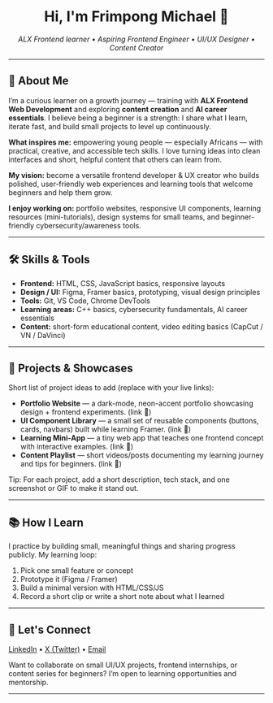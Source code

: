 <!-- =========================
     GitHub README — Personal
     Clean, professional + personal voice
     Paste this into your profile README.md
     ========================= -->

<!-- Hero / Header -->
<h1 align="center">Hi, I'm Frimpong Michael 👋</h1>
<p align="center">
  <em>ALX Frontend learner • Aspiring Frontend Engineer • UI/UX Designer • Content Creator</em>
</p>

<hr/>

<!-- Quick intro -->
<section>
  <h2>🌱 About Me</h2>
  <p>
    I’m a curious learner on a growth journey — training with <strong>ALX Frontend Web Development</strong> and exploring
    <strong>content creation</strong> and <strong>AI career essentials</strong>. I believe being a beginner is a strength:
    I share what I learn, iterate fast, and build small projects to level up continuously.
  </p>

  <p>
    <strong>What inspires me:</strong> empowering young people — especially Africans — with practical, creative, and
    accessible tech skills. I love turning ideas into clean interfaces and short, helpful content that others can learn from.
  </p>

  <p>
    <strong>My vision:</strong> become a versatile frontend developer & UX creator who builds polished, user-friendly web
    experiences and learning tools that welcome beginners and help them grow.
  </p>

  <p>
    <strong>I enjoy working on:</strong> portfolio websites, responsive UI components, learning resources (mini-tutorials),
    design systems for small teams, and beginner-friendly cybersecurity/awareness tools.
  </p>
</section>

<hr/>

<!-- Skills -->
<section>
  <h2>🛠️ Skills & Tools</h2>
  <div>
    <ul>
      <li><strong>Frontend:</strong> HTML, CSS, JavaScript basics, responsive layouts</li>
      <li><strong>Design / UI:</strong> Figma, Framer basics, prototyping, visual design principles</li>
      <li><strong>Tools:</strong> Git, VS Code, Chrome DevTools</li>
      <li><strong>Learning areas:</strong> C++ basics, cybersecurity fundamentals, AI career essentials</li>
      <li><strong>Content:</strong> short-form educational content, video editing basics (CapCut / VN / DaVinci)</li>
    </ul>
  </div>
</section>

<hr/>

<!-- Projects -->
<section>
  <h2>🚀 Projects & Showcases</h2>
  <p>Short list of project ideas to add (replace with your live links):</p>
  <ul>
    <li><strong>Portfolio Website</strong> — a dark-mode, neon-accent portfolio showcasing design + frontend experiments. (link 🔗)</li>
    <li><strong>UI Component Library</strong> — a small set of reusable components (buttons, cards, navbars) built while learning Framer. (link 🔗)</li>
    <li><strong>Learning Mini-App</strong> — a tiny web app that teaches one frontend concept with interactive examples. (link 🔗)</li>
    <li><strong>Content Playlist</strong> — short videos/posts documenting my learning journey and tips for beginners. (link 🔗)</li>
  </ul>

  <p>Tip: For each project, add a short description, tech stack, and one screenshot or GIF to make it stand out.</p>
</section>

<hr/>

<!-- How I Learn -->
<section>
  <h2>📚 How I Learn</h2>
  <p>
    I practice by building small, meaningful things and sharing progress publicly. My learning loop:
  </p>
  <ol>
    <li>Pick one small feature or concept</li>
    <li>Prototype it (Figma / Framer)</li>
    <li>Build a minimal version with HTML/CSS/JS</li>
    <li>Record a short clip or write a short note about what I learned</li>
  </ol>
</section>

<hr/>

<!-- Contact / Links -->
<section>
  <h2>🤝 Let's Connect</h2>
  <p>
    <a href="www.linkedin.com/in/michael-frimpong-3a1b52375">LinkedIn</a> •
    <a href="[https://x.com/krayetor">X (Twitter)</a> •
    <a href="mailto:hellokrayetor@gmail.com">Email</a>
  </p>

  <p>
    Want to collaborate on small UI/UX projects, frontend internships, or content series for beginners? I’m open to learning
    opportunities and mentorship.
  </p>
</section>

<hr/>

